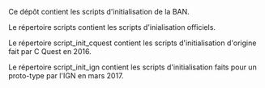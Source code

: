 Ce dépôt contient les scripts d'initialisation de la BAN.

Le répertoire scripts contient les scripts d'inialisation officiels.

Le répertoire script_init_cquest contient les scripts d'initialisation d'origine fait par C Quest en 2016.

Le répertoire script_init_ign contient les scripts d'initialisation faits pour un proto-type par l'IGN en mars 2017. 
